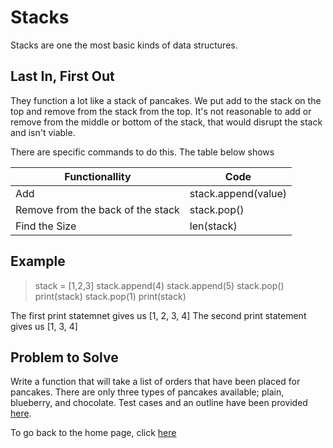 # Stacks
Stacks are one the most basic kinds of data structures. 


## Last In, First Out
They function a lot like a stack of pancakes. We put add to the stack on the top and remove from the stack from the top. It's not reasonable to add or remove from the middle or bottom of the stack, that would disrupt the stack and isn't viable.

There are specific commands to do this. The table below shows

Functionallity                     | Code
---------------------------------- | -------------------
Add                                | stack.append(value)
Remove from the back of the stack  | stack.pop()
Find the Size                      | len(stack)


## Example
> stack = [1,2,3]
stack.append(4)
stack.append(5)
stack.pop()
print(stack)
stack.pop(1)
print(stack)

The first print statemnet gives us [1, 2, 3, 4]
The second print statement gives us [1, 3, 4]



## Problem to Solve
Write a function that will take a list of orders that have been placed for pancakes. There are only three types of pancakes available; plain, blueberry, and chocolate. Test cases and an outline have been provided [here](https://github.com/PaulMcB1234/CSE212_Final_Project_Paul_McBride/blob/main/Pancake_Orders).


To go back to the home page, click [here](https://github.com/PaulMcB1234/CSE212_Final_Project_Paul_McBride/blob/main/0-Welcome.md)
